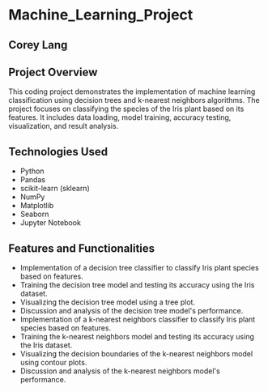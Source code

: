 # Machine_Learning_Project
## Corey Lang
## Project Overview

This coding project demonstrates the implementation of machine learning classification using decision trees and k-nearest neighbors algorithms. 
The project focuses on classifying the species of the Iris plant based on its features. It includes data loading, model training, accuracy testing, 
visualization, and result analysis.

## Technologies Used

- Python
- Pandas
- scikit-learn (sklearn)
- NumPy
- Matplotlib
- Seaborn
- Jupyter Notebook

## Features and Functionalities

- Implementation of a decision tree classifier to classify Iris plant species based on features.
- Training the decision tree model and testing its accuracy using the Iris dataset.
- Visualizing the decision tree model using a tree plot.
- Discussion and analysis of the decision tree model's performance.
- Implementation of a k-nearest neighbors classifier to classify Iris plant species based on features.
- Training the k-nearest neighbors model and testing its accuracy using the Iris dataset.
- Visualizing the decision boundaries of the k-nearest neighbors model using contour plots.
- Discussion and analysis of the k-nearest neighbors model's performance.
